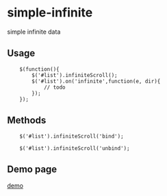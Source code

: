 # simple-infinite
simple infinite data

## Usage

```
    $(function(){    
        $('#list').infiniteScroll();
        $('#list').on('infinite',function(e, dir){
            // todo
        });
    });
```

## Methods

```
    $('#list').infiniteScroll('bind');
    
    $('#list').infiniteScroll('unbind');
```

## Demo page

[demo](http://115.28.223.2:9999/simple-infinite/)